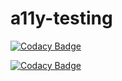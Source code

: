 # a11y-testing

[![Codacy Badge](https://api.codacy.com/project/badge/Grade/9f0834aea5bf4b9c943c54e2b33e6ddb)](https://app.codacy.com/gh/ShonaMac/a11y-testing?utm_source=github.com&utm_medium=referral&utm_content=ShonaMac/a11y-testing&utm_campaign=Badge_Grade_Settings)

[![Codacy Badge](https://app.codacy.com/project/badge/Coverage/3b38f0bcde3e482489cdc51b2bc5752e)](https://www.codacy.com/gh/ShonaMac/a11y-testing/dashboard?utm_source=github.com&utm_medium=referral&utm_content=ShonaMac/a11y-testing&utm_campaign=Badge_Coverage)
